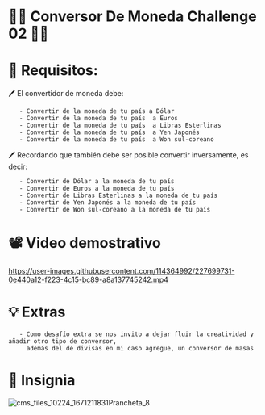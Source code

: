 # 🧑‍💻 Conversor De Moneda Challenge 02 🧑‍💻

# 📃 Requisitos:

🖊️ El convertidor de moneda debe:

       - Convertir de la moneda de tu país a Dólar
       - Convertir de la moneda de tu país  a Euros
       - Convertir de la moneda de tu país  a Libras Esterlinas
       - Convertir de la moneda de tu país  a Yen Japonés
       - Convertir de la moneda de tu país  a Won sul-coreano
       
🖊️ Recordando que también debe ser posible convertir inversamente, es decir:

       - Convertir de Dólar a la moneda de tu país
       - Convertir de Euros a la moneda de tu país
       - Convertir de Libras Esterlinas a la moneda de tu país
       - Convertir de Yen Japonés a la moneda de tu país
       - Convertir de Won sul-coreano a la moneda de tu país

# 📽️ Video demostrativo
https://user-images.githubusercontent.com/114364992/227699731-0e440a12-f223-4c15-bc89-a8a137745242.mp4

# 💡 Extras
       - Como desafío extra se nos invito a dejar fluir la creatividad y añadir otro tipo de conversor, 
         además del de divisas en mi caso agregue, un conversor de masas
# 📁 Insignia
![cms_files_10224_1671211831Prancheta_8](https://user-images.githubusercontent.com/114364992/227700526-725ad43d-9647-4df2-bfa2-3e91193121b7.png)
